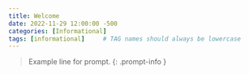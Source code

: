```yaml
---
title: Welcome
date: 2022-11-29 12:00:00 -500
categories: [Informational]
tags: [informational]     # TAG names should always be lowercase
---
```


> Example line for prompt.
{: .prompt-info }